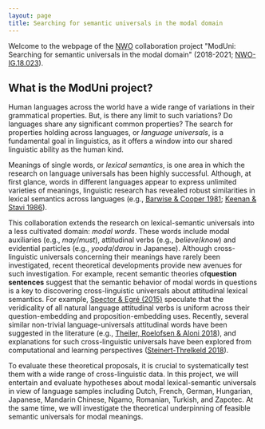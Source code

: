 ```yaml
---
layout: page
title: Searching for semantic universals in the modal domain
---
```


Welcome to the webpage of the [NWO](https://www.nwo.nl/en) collaboration project "ModUni: Searching for semantic universals in the modal domain" (2018-2021; [NWO-IG.18.023](https://www.nwo.nl/en/news-and-events/news/2018/07/eight-grants-awarded-for-international-collaboration-in-the-humanities.html)). 
<!-- This page contains general information about the project as well as details about the four workshops. The output of the project will be uploaded as they become available.  -->

## What is the ModUni project?

Human languages across the world have a wide range of variations in their grammatical properties. But, is there any limit to such variations? Do languages share any significant common properties? The search for properties holding across languages, or *language universals*, is a fundamental goal in linguistics, as it offers a window into our shared linguistic ability as the human kind.

Meanings of single words, or *lexical semantics*, is one area in which the research on language universals has been highly successful. Although, at first glance, words in different languages appear to express unlimited varieties of meanings, linguistic research has revealed robust similarities in lexical semantics across languages (e.g., [Barwise & Cooper 1981](https://doi.org/10.1007/BF00350139); [Keenan & Stavi 1986](https://doi.org/10.1007/BF00630273)). 

This collaboration extends the research on lexical-semantic universals into a less cultivated domain: *modal words*. These words include modal auxiliaries (e.g., *may*/*must*), attitudinal verbs (e.g., *believe*/*know*) and evidential particles (e.g., *yooda*/*darou* in Japanese). Although cross-linguistic universals concerning their meanings have  rarely been investigated, recent theoretical developments provide new avenues for such investigation. For example, recent semantic theories of ​**question sentences** suggest that the semantic behavior of modal words in questions is a key to discovering cross-linguistic universals about attitudinal lexical semantics. For example, [Spector & Egré (2015)](https://doi.org/10.1007/s11229-015-0722-4) speculate that the veridicality of all natural language attitudinal verbs is uniform across their question-embedding and proposition-embedding uses. Recently, several similar non-trivial language-universals attitudinal words have been suggested in the literature (e.g., [Theiler, Roelofsen & Aloni 2018](https://doi.org/10.1093/jos/ffy003)), and explanations for such cross-linguistic universals have been explored from computational and learning perspectives ([Steinert-Threlkeld 2018](https://semanticsarchive.net/Archive/DI5ZTNmN/UniversalResponsiveVerbs.pdf)).

To evaluate these theoretical proposals, it is crucial to systematically test them with a wide range of cross-linguistic data. In this project, we will entertain and evaluate hypotheses about modal lexical-semantic universals in view of language samples including Dutch, French, German, Hungarian, Japanese, Mandarin Chinese, Ngamo, Romanian, Turkish, and Zapotec. At the same time, we will investigate the theoretical underpinning of feasible semantic universals for modal meanings.

<!-- ## References

- Barwise, J., & Cooper, R. (1981). Generalized quantifiers and natural language. *Linguistics and Philosophy​*, 4(2), 159-219.
- Spector, B., & Egré, P. (2015). A uniform semantics for embedded interrogatives: An
answer, not necessarily the answer. ​*Synthese*​, 192(6), 1729--1784.
- Steinert-Threlkeld, Shane. 2018. An Explanation of the Veridical Uniformity Universal. Ms., ILLC, University of Amsterdam.
- Theiler, N. ​Roelofsen, F.​, & ​Aloni, M. (2018). ​A uniform semantics for declarative and interrogative complements​. *Journal of Semantics*. -->

